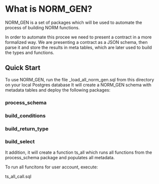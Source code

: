 # What is NORM_GEN?
 
NORM_GEN is a set of packages which will be used to automate the  process of building NORM functions.

In order to automate this procee we need to present a contract in a more formalized way. We are presenting a contract as a JSON schema, then parse it and store the results in meta tables, which are later used to build the types and functions.

## Quick Start

To use NORM_GEN, run the file 
\_load\_all\_norm\_gen.sql from this directory on your local Postgres database
It will create a NORM\_GEN schema with metadata tables and deploy the following packages:

### process_schema
### build_conditions
### build_return_type
### build_select

It addition, it will create a function ts_all which runs all functions from the process_schema package and populates all metadata.

To run all funcitons for user account, execute:

ts\_all\_call.sql
